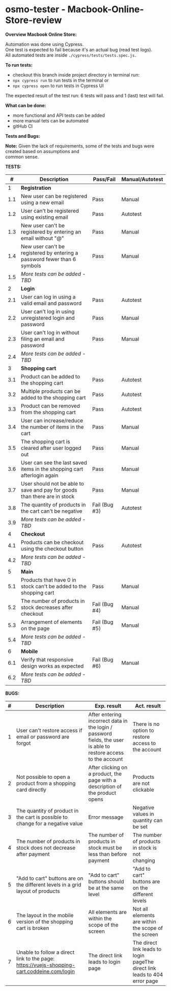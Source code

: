 # osmo-tester - Macbook-Online-Store-review

**Overview Macbook Online Store:**

Automation was done using Cypress.  
One test is expected to fail because it's an actual bug (read test logs).  
All automated tests are inside `./cypress/tests/tests.spec.js.`

**To run tests:**

- checkout this branch
  inside project directory in terminal run:
- `npx cypress run` to run tests in the terminal
  or
- `npx cypress open` to run tests in Cypress UI

The expected result of the test run: 6 tests will pass and 1 (last) test will fail.

**What can be done:**

- more functional and API tests can be added
- more manual tets can be automated
- gitHub CI

**Tests and Bugs:**

**Note:** Given the lack of requirements, some of the tests and bugs were created based on assumptions and  
common sense.

**TESTS:**

| **#** | **Description**                                                           | **Pass/Fail** | **Manual/Autotest** |
| ----- | ------------------------------------------------------------------------- | ------------- | ------------------- |
| 1     | **Registration**                                                          |               |                     |
| 1.1   | New user can be registered using a new email                              | Pass          | Manual              |
| 1.2   | User can't be registered using existing email                             | Pass          | Autotest            |
| 1.3   | New user can't be registered by entering an email without "@"             | Pass          | Manual              |
| 1.4   | New user can't be registered by entering a password fewer than 6 symbols  | Pass          | Manual              |
| 1.5   | _More tests can be added - TBD_                                           |               |                     |
| 2     | **Login**                                                                 |               |                     |
| 2.1   | User can log in using a valid email and password                          | Pass          | Autotest            |
| 2.2   | User can't log in using unregistered login and password                   | Pass          | Manual              |
| 2.3   | User can't log in without filing an email and password                    | Pass          | Manual              |
| 2.4   | _More tests can be added - TBD_                                           |               |                     |
| 3     | **Shopping cart**                                                         |               |                     |
| 3.1   | Product can be added to the shopping cart                                 | Pass          | Autotest            |
| 3.2   | Multiple products can be added to the shopping cart                       | Pass          | Autotest            |
| 3.3   | Product can be removed from the shopping cart                             | Pass          | Autotest            |
| 3.4   | User can increase/reduce the number of items in the cart                  | Pass          | Manual              |
| 3.5   | The shopping cart is cleared after user logged out                        | Pass          | Manual              |
| 3.6   | User can see the last saved items in the shopping cart afterlogin again   | Pass          | Manual              |
| 3.7   | User should not be able to save and pay for goods than there are in stock | Pass          | Manual              |
| 3.8   | The quantity of products in the cart can't be negative                    | Fail (Bug #3) | Autotest            |
| 3.9   | _More tests can be added - TBD_                                           |               |                     |
| 4     | **Checkout**                                                              |               |                     |
| 4.1   | Products can be checkout using the checkout button                        | Pass          | Autotest            |
| 4.2   | _More tests can be added - TBD_                                           |               |                     |
| 5     | **Main**                                                                  |               |                     |
| 5.1   | Products that have 0 in stock can't be added to the shopping cart         | Pass          | Manual              |
| 5.2   | The number of products in stock decreases after checkout                  | Fail (Bug #4) | Manual              |
| 5.3   | Arrangement of elements on the page                                       | Fail (Bug #5) | Manual              |
| 5.4   | _More tests can be added - TBD_                                           |               |                     |
| 6     | **Mobile**                                                                |               |                     |
| 6.1   | Verify that responsive design works as expected                           | Fail (Bug #6) | Manual              |
| 6.2   | _More tests can be added - TBD_                                           |               |                     |

**BUGS:**

| #   | Description                                                                                | Exp. result                                                                                                     | Act. result                                                                |
| --- | ------------------------------------------------------------------------------------------ | --------------------------------------------------------------------------------------------------------------- | -------------------------------------------------------------------------- |
| 1   | User can't restore access if email or password are forgot                                  | After entering incorrect data in the login / password fields, the user is able to restore access to the account | There is no option to restore access to the account                        |
| 2   | Not possible to open a product from a shopping card directly                               | After clicking on a product, the page with a description of the product opens                                   | Products are not clickable                                                 |
| 3   | The quantity of product in the cart is possible to change for a negative value             | Error message                                                                                                   | Negative values in quantity can be set                                     |
| 4   | The number of products in stock does not decrease after payment                            | The number of products in stock must be less than before payment                                                | The number of products in stock is not changing                            |
| 5   | "Add to cart" buttons are on the different levels in a grid layout of products             | "Add to cart" buttons should be at the same level                                                               | "Add to cart" buttons are on the different levels                          |
| 6   | The layout in the mobile version of the shopping cart is broken                            | All elements are within the scope of the screen                                                                 | Not all elements are within the scope of the screen                        |
| 7   | Unable to follow a direct link to the page: https://vuejs-shopping-cart.coddeine.com/login | The direct link leads to login page                                                                             | The direct link leads to login pageThe direct link leads to 404 error page |
